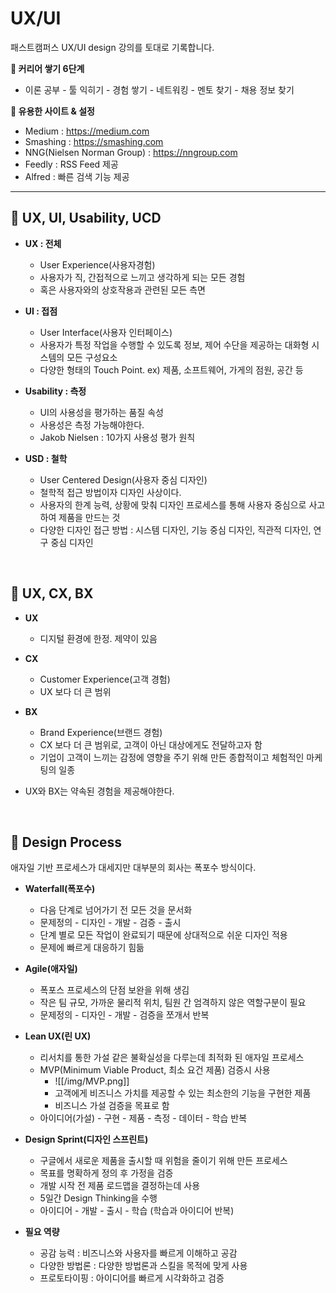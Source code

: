 # UX/UI
패스트캠퍼스 UX/UI design 강의를 토대로 기록합니다.

**🎢 커리어 쌓기 6단계**
- 이론 공부 - 툴 익히기 - 경험 쌓기 - 네트워킹 - 멘토 찾기 - 채용 정보 찾기

**🛒 유용한 사이트 & 설정**
- Medium : https://medium.com 
- Smashing : https://smashing.com
- NNG(Nielsen Norman Group) : https://nngroup.com
- Feedly : RSS Feed 제공
- Alfred : 빠른 검색 기능 제공


---------


## 🥨 UX, UI, Usability, UCD

- **UX : 전체**
	- User Experience(사용자경험)
	- 사용자가 직, 간접적으로 느끼고 생각하게 되는 모든 경험
	- 혹은 사용자와의 상호작용과 관련된 모든 측면

- **UI : 접점**
	- User Interface(사용자 인터페이스)
	- 사용자가 특정 작업을 수행할 수 있도록 정보, 제어 수단을 제공하는 대화형 시스템의 모든 구성요소
	- 다양한 형태의 Touch Point. ex) 제품, 소프트웨어, 가게의 점원, 공간 등

- **Usability : 측정**
	- UI의 사용성을 평가하는 품질 속성
	- 사용성은 측정 가능해야한다.
	- Jakob Nielsen : 10가지 사용성 평가 원칙

- **USD : 철학**
	- User Centered Design(사용자 중심 디자인)
	- 철학적 접근 방법이자 디자인 사상이다.
	- 사용자의 한계 능력, 상황에 맞춰 디자인 프로세스를 통해 사용자 중심으로 사고하여 제품을 만드는 것
	- 다양한 디자인 접근 방법 : 시스템 디자인, 기능 중심 디자인, 직관적 디자인, 연구 중심 디자인

<br>

## 🥐 UX, CX, BX

- **UX**
	- 디지털 환경에 한정. 제약이 있음

- **CX**
	- Customer Experience(고객 경험)
	- UX 보다 더 큰 범위

- **BX**
	- Brand Experience(브랜드 경험)
	- CX 보다 더 큰 범위로, 고객이 아닌 대상에게도 전달하고자 함
	- 기업이 고객이 느끼는 감정에 영향을 주기 위해 만든 종합적이고 체험적인 마케팅의 일종

- UX와 BX는 약속된 경험을 제공해야한다.

<br>

## 🎡 Design Process
애자일 기반 프로세스가 대세지만 대부분의 회사는 폭포수 방식이다.

- **Waterfall(폭포수)**
	- 다음 단계로 넘어가기 전 모든 것을 문서화
	- 문제정의 - 디자인 - 개발 - 검증 - 출시
	- 단계 별로 모든 작업이 완료되기 때문에 상대적으로 쉬운 디자인 적용
	- 문제에 빠르게 대응하기 힘듦

- **Agile(애자일)**
	- 폭포스 프로세스의 단점 보완을 위해 생김
	- 작은 팀 규모, 가까운 물리적 위치, 팀원 간 엄격하지 않은 역할구분이 필요
	- 문제정의 - 디자인 - 개발 - 검증을 쪼개서 반복

- **Lean UX(린 UX)**
	- 리서치를 통한 가설 같은 불확실성을 다루는데 최적화 된 애자일 프로세스
	- MVP(Minimum Viable Product, 최소 요건 제품) 검증시 사용
		- ![[/img/MVP.png]]
		- 고객에게 비즈니스 가치를 제공할 수 있는 최소한의 기능을 구현한 제품
		- 비즈니스 가설 검증을 목표로 함
	- 아이디어(가설) - 구현  - 제품 - 측정 - 데이터 - 학습 반복

- **Design Sprint(디자인 스프린트)**
	- 구글에서 새로운 제품을 출시할 때 위험을 줄이기 위해 만든 프로세스
	- 목표를 명확하게 정의 후 가정을 검증
	- 개발 시작 전 제품 로드맵을 결정하는데 사용
	- 5일간 Design Thinking을 수행
	- 아이디어 - 개발 - 출시 - 학습 (학습과 아이디어 반복)

- **필요 역량**
	- 공감 능력 : 비즈니스와 사용자를 빠르게 이해하고 공감
	- 다양한 방법론 : 다양한 방법론과 스킬을 목적에 맞게 사용
	- 프로토타이핑 : 아이디어를 빠르게 시각화하고 검증
